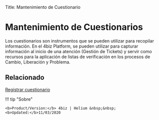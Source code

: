 Title: Mantenimiento de Cuestionario

# Mantenimiento de Cuestionarios

Los cuestionarios son instrumentos que se pueden utilizar para recopilar información. En el 4biz Platform, se pueden utilizar para capturar información al inicio de una atención (Gestión de Tickets) y servir como recursos para la aplicación de listas de verificación en los procesos de Cambio, Liberación y Problema.

## Relacionado

[Registrar cuestionario][1]

[1]:/es-es/4biz-helium/platform-administration/questionnaires/questionaires-management/register-questionnaire.html


!!! tip "Sobre"

    <b>Product/Version:</b> 4biz | Helium &nbsp;&nbsp;
    <b>Updated:</b>11/03/2020  
	

	
